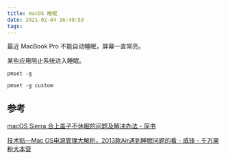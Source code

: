 ```yaml
---
title: macOS 睡眠
date: 2021-02-04 16:49:53
tags:
---
```


最近 MacBook Pro 不能自动睡眠，屏幕一直常亮。

某些应用阻止系统进入睡眠。



<!--more-->



```shell
pmset -g
```



```shell
pmset -g custom
```



## 参考

 [macOS Sierra 合上盖子不休眠的问题及解决办法 - 简书](https://www.jianshu.com/p/7b55f2bb3cbd) 

 [技术贴—Mac OS电源管理大解析，2013款Air遇到睡眠问题的看 - 威锋 - 千万果粉大本营](https://www.feng.com/post/6806509) 

